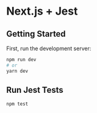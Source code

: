 # Next.js + Jest
## Getting Started

First, run the development server:

```bash
npm run dev
# or
yarn dev
```
## Run Jest Tests

```bash
npm test
```

